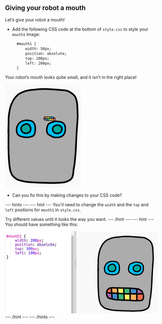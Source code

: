 ## Giving your robot a mouth

Let’s give your robot a mouth!

- Add the following CSS code at the bottom of `style.css` to style your `mouth1` image:
    
        #mouth1 {
            width: 50px;
            position: absolute;
            top: 200px;
            left: 200px;
        }
        

Your robot’s mouth looks quite small, and it isn’t in the right place!

![स्क्रीनशॉट](images/robot-mouth.png)

- Can you fix this by making changes to your CSS code?

\--- hints \--- \--- hint \--- You'll need to change the `width` and the `top` and `left` positions for `mouth1` in `style.css`.

Try different values until it looks the way you want. \--- /hint \--- \--- hint \--- You should have something like this:

![स्क्रीनशॉट](images/robot-mouth-code.png) \--- /hint \--- \--- /hints \---